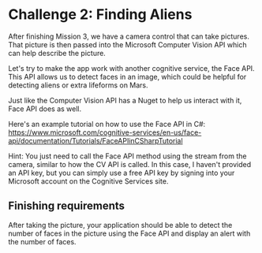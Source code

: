 # Challenge 2: Finding Aliens
After finishing Mission 3, we have a camera control that can take pictures.
That picture is then passed into the Microsoft Computer Vision API which can help describe the picture.

Let's try to make the app work with another cognitive service, the Face API.
This API allows us to detect faces in an image, which could be helpful for detecting aliens or extra lifeforms on Mars.

Just like the Computer Vision API has a Nuget to help us interact with it, Face API does as well.

Here's an example tutorial on how to use the Face API in C#:
https://www.microsoft.com/cognitive-services/en-us/face-api/documentation/Tutorials/FaceAPIinCSharpTutorial

Hint: You just need to call the Face API method using the stream from the camera, similar to how the CV API is called.
In this case, I haven't provided an API key, but you can simply use a free API key by signing into your Microsoft account on the Cognitive Services site.

## Finishing requirements
After taking the picture, your application should be able to detect the number of faces in the picture using the Face API
and display an alert with the number of faces.
